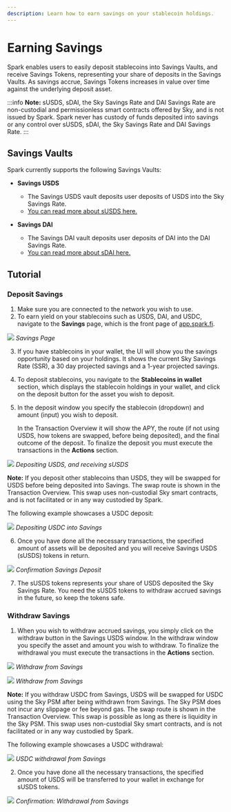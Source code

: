 ```yaml
---
description: Learn how to earn savings on your stablecoin holdings.
---
```


# Earning Savings

Spark enables users to easily deposit stablecoins into Savings Vaults, and receive Savings Tokens, representing your share of deposits in the Savings Vaults. As savings accrue, Savings Tokens increases in value over time against the underlying deposit asset.

:::info
**Note:** sUSDS, sDAI, the Sky Savings Rate and DAI Savings Rate are non-custodial and permissionless smart contracts offered by Sky, and is not issued by Spark. Spark never has custody of funds deposited into savings or any control over sUSDS, sDAI, the Sky Savings Rate and DAI Savings Rate.
:::

## Savings Vaults
Spark currently supports the following Savings Vaults:

- **Savings USDS**
    - The Savings USDS vault deposits user deposits of USDS into the Sky Savings Rate.
    - [You can read more about sUSDS here.](/user-guides/earning-savings/savings-tokens#savings-usds)

- **Savings DAI**
    - The Savings DAI vault deposits user deposits of DAI into the DAI Savings Rate.
    - [You can read more about sDAI here.](/user-guides/earning-savings/savings-tokens#savings-dai)


## Tutorial

### Deposit Savings

1. Make sure you are connected to the network you wish to use.
2. To earn yield on your stablecoins such as USDS, DAI, and USDC, navigate to the **Savings** page, which is the front page of [app.spark.fi](https://spark.fi).

![](/assets/savings-1.png)
*Savings Page*

3. If you have stablecoins in your wallet, the UI will show you the savings opportunity based on your holdings. It shows the current Sky Savings Rate (SSR), a 30 day projected savings and a 1-year projected savings.

4. To deposit stablecoins, you navigate to the **Stablecoins in wallet** section, which displays the stablecoin holdings in your wallet, and click on the deposit button for the asset you wish to deposit.

5.  In the deposit window you specify the stablecoin (dropdown) and amount (input) you wish to deposit.

    In the Transaction Overview it will show the APY, the route (if not using USDS, how tokens are swapped, before being deposited), and the final outcome of the deposit.
    To finalize the deposit you must execute the transactions in the **Actions** section.

![](/assets/savings-2.png)
*Depositing USDS, and receiving sUSDS*

**Note:** If you deposit other stablecoins than USDS, they will be swapped for USDS before being deposited into Savings. The swap route is shown in the Transaction Overview. This swap uses non-custodial Sky smart contracts, and is not facilitated or in any way custodied by Spark.

The following example showcases a USDC deposit:

![](/assets/savings-3.png)
*Depositing USDC into Savings*

6. Once you have done all the necessary transactions, the specified amount of assets will be deposited and you will receive Savings USDS (sUSDS) tokens in return.

![](/assets/savings-4.png)
*Confirmation Savings Deposit*

7. The sUSDS tokens represents your share of USDS deposited the Sky Savings Rate. You need the sUSDS tokens to withdraw accrued savings in the future, so keep the tokens safe.

### Withdraw Savings

1.  When you wish to withdraw accrued savings, you simply click on the withdraw button in the Savings USDS window. In the withdraw window you specify the asset and amount you wish to withdraw. To finalize the withdrawal you must execute the transactions in the **Actions** section.


![](/assets/savings-5.png)
*Withdraw from Savings*

![](/assets/savings-6.png)
*Withdraw from Savings*

**Note:** If you withdraw USDC from Savings, USDS will be swapped for USDC using the Sky PSM after being withdrawn from Savings. The Sky PSM does not incur any slippage or fee beyond gas. The swap route is shown in the Transaction Overview. This swap is possible as long as there is liquidity in the Sky PSM. This swap uses non-custodial Sky smart contracts, and is not facilitated or in any way custodied by Spark.

The following example showcases a USDC withdrawal:

![](/assets/savings-7.png)
*USDC withdrawal from Savings*

2. Once you have done all the necessary transactions, the specified amount of USDS will be transferred to your wallet in exchange for sUSDS tokens.

![](/assets/savings-8.png)
*Confirmation: Withdrawal from Savings*